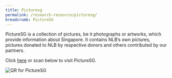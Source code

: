 ```yaml
---
title: Picturesg
permalink: /research-resource/picturesg/
breadcrumb: PictureSG
---
```







PictureSG is a collection of pictures, be it photographs or artworks, which provide information about Singapore. It contains NLB’s own pictures, pictures donated to NLB by respective donors and others contributed by our partners.

Click [here](http://eresources.nlb.gov.sg/pictures/) or scan below to visit PictureSG.

![QR for PictureSG](/images/qr-picturesg.png)
